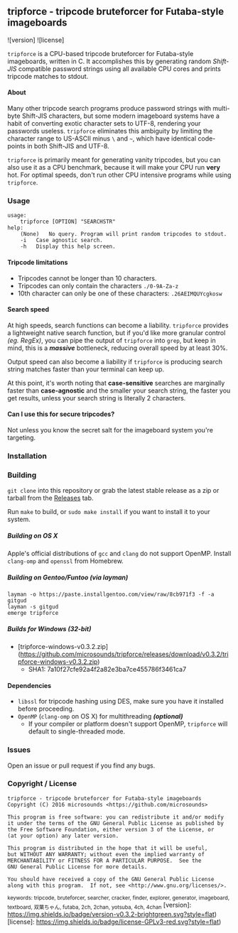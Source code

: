 ## tripforce - tripcode bruteforcer for Futaba-style imageboards
![version] ![license]

```tripforce``` is a CPU-based tripcode bruteforcer for Futaba-style imageboards, written in C.
It accomplishes this by generating random *Shift-JIS* compatible password strings using all available CPU cores and prints tripcode matches to stdout.

#### About
Many other tripcode search programs produce password strings with multi-byte Shift-JIS characters, but some modern imageboard systems have a habit of converting exotic character sets to UTF-8, rendering your passwords useless.
```tripforce``` eliminates this ambiguity by limiting the character range to US-ASCII minus ```\``` and ```~```, which have identical code-points in both Shift-JIS and UTF-8.

```tripforce``` is primarily meant for generating vanity tripcodes, but you can also use it as a CPU benchmark, because it will make your CPU run **very** hot.
For optimal speeds, don't run other CPU intensive programs while using ```tripforce```.

### Usage
```
usage:
	tripforce [OPTION] "SEARCHSTR"
help:
	(None)	 No query. Program will print random tripcodes to stdout.
	-i	 Case agnostic search.
	-h	 Display this help screen.
```

#### Tripcode limitations
* Tripcodes cannot be longer than 10 characters.
*	Tripcodes can only contain the characters ```./0-9A-Za-z```
*	10th character can only be one of these characters: ```.26AEIMQUYcgkosw```

#### Search speed
At high speeds, search functions can become a liability.
```tripforce``` provides a lightweight native search function, but if you'd like more granular control *(eg. RegEx)*, you can pipe the output of ```tripforce``` into ```grep```, but keep in mind, this is a ***massive*** bottleneck, reducing overall speed by at least 30%.

Output speed can also become a liability if ```tripforce``` is producing search string matches faster than your terminal can keep up.

At this point, it's worth noting that **case-sensitive** searches are marginally faster than **case-agnostic** and the smaller your search string, the faster you get results, unless your search string is literally 2 characters.

#### Can I use this for secure tripcodes?
Not unless you know the secret salt for the imageboard system you're targeting.

### Installation

### Building
```git clone``` into this repository or grab the latest stable release as a zip or tarball from the [Releases](https://github.com/microsounds/tripforce/releases) tab.

Run ```make``` to build, or ```sudo make install``` if you want to install it to your system.
##### Building on OS X
Apple's official distributions of ```gcc``` and ```clang``` do not support OpenMP.
Install ```clang-omp``` and ```openssl``` from Homebrew.
##### Building on Gentoo/Funtoo (via layman)
```
layman -o https://paste.installgentoo.com/view/raw/8cb971f3 -f -a gitgud
layman -s gitgud
emerge tripforce
```
##### Builds for Windows (32-bit)
* [tripforce-windows-v0.3.2.zip]
(https://github.com/microsounds/tripforce/releases/download/v0.3.2/tripforce-windows-v0.3.2.zip)
  * SHA1: 7a10f27cfe92a4f2a82e3ba7ce455786f3461ca7

#### Dependencies
* ```libssl``` for tripcode hashing using DES, make sure you have it installed before proceeding.
* ```OpenMP``` (```clang-omp``` on OS X) for multithreading ***(optional)***
  * If your compiler or platform doesn't support OpenMP, ```tripforce``` will default to single-threaded mode.

### Issues
Open an issue or pull request if you find any bugs.

### Copyright / License
```
tripforce - tripcode bruteforcer for Futaba-style imageboards
Copyright (C) 2016 microsounds <https://github.com/microsounds>

This program is free software: you can redistribute it and/or modify
it under the terms of the GNU General Public License as published by
the Free Software Foundation, either version 3 of the License, or
(at your option) any later version.

This program is distributed in the hope that it will be useful,
but WITHOUT ANY WARRANTY; without even the implied warranty of
MERCHANTABILITY or FITNESS FOR A PARTICULAR PURPOSE.  See the
GNU General Public License for more details.

You should have received a copy of the GNU General Public License
along with this program.  If not, see <http://www.gnu.org/licenses/>.
```
<sub>keywords: tripcode, bruteforcer, searcher, cracker, finder, explorer, generator, imageboard, textboard, 双葉ちゃん, futaba, 2ch, 2chan, yotsuba, 4ch, 4chan</sub>
[version]: https://img.shields.io/badge/version-v0.3.2-brightgreen.svg?style=flat)
[license]: https://img.shields.io/badge/license-GPLv3-red.svg?style=flat)
